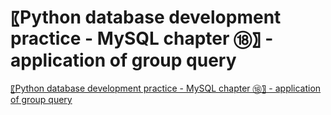 # 〖Python database development practice - MySQL chapter ⑱〗 - application of group query
[〖Python database development practice - MySQL chapter ⑱〗 - application of group query](https://aiwithcloud.com/2022/09/16/%e3%80%96python_database_development_practice___mysql_chapter_%e2%91%b1%e3%80%97___application_of_group_query/)